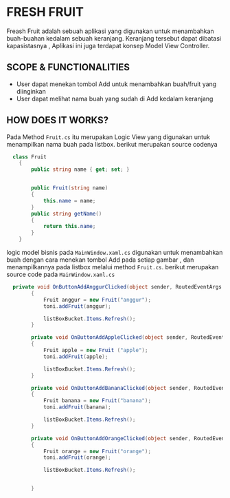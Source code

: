 # FRESH FRUIT
Freash Fruit adalah sebuah aplikasi yang digunakan untuk menambahkan buah-buahan kedalam sebuah keranjang. Keranjang tersebut dapat dibatasi kapasistasnya , 
Aplikasi ini juga terdapat konsep Model View Controller.

## SCOPE & FUNCTIONALITIES
- User dapat menekan tombol Add untuk menambahkan buah/fruit yang diinginkan
- User dapat melihat  nama buah yang sudah di Add kedalam keranjang 


## HOW DOES IT WORKS?
Pada Method `Fruit.cs` itu merupakan Logic View yang digunakan untuk menampilkan nama buah pada listbox. berikut merupakan source codenya
``` csharp
  class Fruit
    {
        public string name { get; set; }


        public Fruit(string name)
        {
            this.name = name;
        }
        public string getName()
        {
            return this.name;
        }
    }
``` 
logic model bisnis pada `MainWindow.xaml.cs` digunakan untuk menambahkan buah dengan cara menekan tombol Add pada setiap gambar , dan menampilkannya pada listbox melalui method `Fruit.cs`.
berikut merupakan source code pada `MainWindow.xaml.cs`
``` csharp
  private void OnButtonAddAnggurClicked(object sender, RoutedEventArgs e)
        {
            Fruit anggur = new Fruit("anggur");
            toni.addFruit(anggur);

            listBoxBucket.Items.Refresh();
        }

        private void OnButtonAddAppleClicked(object sender, RoutedEventArgs e)
        {
            Fruit apple = new Fruit ("apple");
            toni.addFruit(apple);

            listBoxBucket.Items.Refresh();
        }

        private void OnButtonAddBananaClicked(object sender, RoutedEventArgs e)
        {
            Fruit banana = new Fruit("banana");
            toni.addFruit(banana);

            listBoxBucket.Items.Refresh();
        }

        private void OnButtonAddOrangeClicked(object sender, RoutedEventArgs e)
        {
            Fruit orange = new Fruit("orange");
            toni.addFruit(orange);

            listBoxBucket.Items.Refresh();


        }
```

